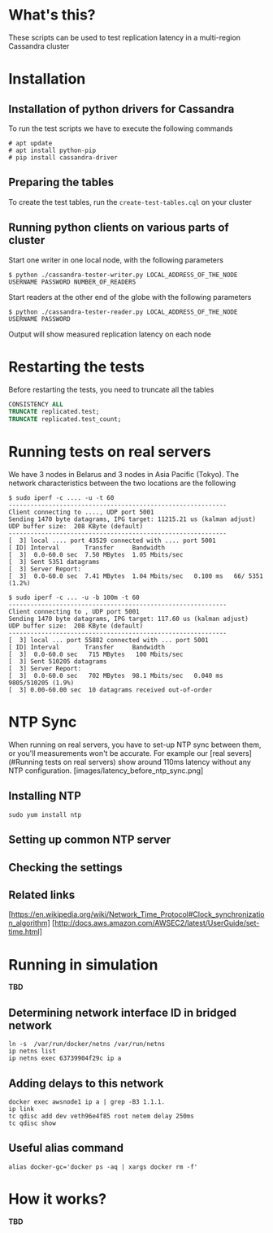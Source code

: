 # What's this?
These scripts can be used to test replication latency in a multi-region Cassandra cluster

# Installation
## Installation of python drivers for Cassandra
To run the test scripts we have to execute the following commands
```
# apt update
# apt install python-pip
# pip install cassandra-driver
```
## Preparing the tables
To create the test tables, run the `create-test-tables.cql` on your cluster

## Running python clients on various parts of cluster
Start one writer in one local node, with the following parameters
```
$ python ./cassandra-tester-writer.py LOCAL_ADDRESS_OF_THE_NODE USERNAME PASSWORD NUMBER_OF_READERS
```
Start readers at the other end of the globe with the following parameters
```
$ python ./cassandra-tester-reader.py LOCAL_ADDRESS_OF_THE_NODE USERNAME PASSWORD
```
Output will show measured replication latency on each node

# Restarting the tests
Before restarting the tests, you need to truncate all the tables
```SQL
CONSISTENCY ALL
TRUNCATE replicated.test;
TRUNCATE replicated.test_count;
```

# Running tests on real servers
We have 3 nodes in Belarus and 3 nodes in Asia Pacific (Tokyo). The network characteristics between the two locations are the following
```
$ sudo iperf -c .... -u -t 60
------------------------------------------------------------
Client connecting to ...., UDP port 5001
Sending 1470 byte datagrams, IPG target: 11215.21 us (kalman adjust)
UDP buffer size:  208 KByte (default)
------------------------------------------------------------
[  3] local .... port 43529 connected with .... port 5001
[ ID] Interval       Transfer     Bandwidth
[  3]  0.0-60.0 sec  7.50 MBytes  1.05 Mbits/sec
[  3] Sent 5351 datagrams
[  3] Server Report:
[  3]  0.0-60.0 sec  7.41 MBytes  1.04 Mbits/sec   0.100 ms   66/ 5351 (1.2%)
```

```
$ sudo iperf -c ... -u -b 100m -t 60
------------------------------------------------------------
Client connecting to , UDP port 5001
Sending 1470 byte datagrams, IPG target: 117.60 us (kalman adjust)
UDP buffer size:  208 KByte (default)
------------------------------------------------------------
[  3] local ... port 55882 connected with ... port 5001
[ ID] Interval       Transfer     Bandwidth
[  3]  0.0-60.0 sec   715 MBytes   100 Mbits/sec
[  3] Sent 510205 datagrams
[  3] Server Report:
[  3]  0.0-60.0 sec   702 MBytes  98.1 Mbits/sec   0.040 ms 9805/510205 (1.9%)
[  3] 0.00-60.00 sec  10 datagrams received out-of-order
```

# NTP Sync
When running on real servers, you have to set-up NTP sync between them, or you'll measurements won't be accurate.
For example our [real severs](#Running tests on real servers) show around 110ms latency without any NTP configuration.
[images/latency_before_ntp_sync.png]

## Installing NTP
```
sudo yum install ntp
```

## Setting up common NTP server

## Checking the settings

## Related links
[https://en.wikipedia.org/wiki/Network_Time_Protocol#Clock_synchronization_algorithm]
[http://docs.aws.amazon.com/AWSEC2/latest/UserGuide/set-time.html]

# Running in simulation
**TBD**
## Determining network interface ID in bridged network

```
ln -s  /var/run/docker/netns /var/run/netns
ip netns list
ip netns exec 63739904f29c ip a
```

## Adding delays to this network
```
docker exec awsnode1 ip a | grep -B3 1.1.1.
ip link
tc qdisc add dev veth96e4f85 root netem delay 250ms
tc qdisc show
```

## Useful alias command
```
alias docker-gc='docker ps -aq | xargs docker rm -f'
```

# How it works?
**TBD**
